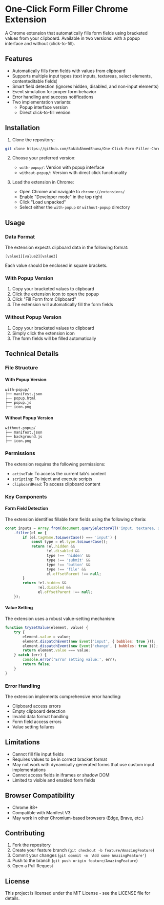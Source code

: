 # One-Click Form Filler Chrome Extension

A Chrome extension that automatically fills form fields using bracketed values from your clipboard. Available in two versions: with a popup interface and without (click-to-fill).

## Features

- Automatically fills form fields with values from clipboard
- Supports multiple input types (text inputs, textareas, select elements, contenteditable fields)
- Smart field detection (ignores hidden, disabled, and non-input elements)
- Event simulation for proper form behavior
- Error handling and success notifications
- Two implementation variants:
  - Popup interface version
  - Direct click-to-fill version

## Installation

1. Clone the repository:
```bash
git clone https://github.com/SakibAhmedShuva/One-Click-Form-Filler-Chrome-Extension.git
```

2. Choose your preferred version:
   - `with-popup/`: Version with popup interface
   - `without-popup/`: Version with direct click functionality

3. Load the extension in Chrome:
   - Open Chrome and navigate to `chrome://extensions/`
   - Enable "Developer mode" in the top right
   - Click "Load unpacked"
   - Select either the `with-popup` or `without-popup` directory

## Usage

### Data Format
The extension expects clipboard data in the following format:
```
[value1][value2][value3]
```
Each value should be enclosed in square brackets.

### With Popup Version
1. Copy your bracketed values to clipboard
2. Click the extension icon to open the popup
3. Click "Fill Form from Clipboard"
4. The extension will automatically fill the form fields

### Without Popup Version
1. Copy your bracketed values to clipboard
2. Simply click the extension icon
3. The form fields will be filled automatically

## Technical Details

### File Structure

#### With Popup Version
```
with-popup/
├── manifest.json
├── popup.html
├── popup.js
├── icon.png
```

#### Without Popup Version
```
without-popup/
├── manifest.json
├── background.js
├── icon.png
```

### Permissions
The extension requires the following permissions:
- `activeTab`: To access the current tab's content
- `scripting`: To inject and execute scripts
- `clipboardRead`: To access clipboard content

### Key Components

#### Form Field Detection
The extension identifies fillable form fields using the following criteria:
```javascript
const inputs = Array.from(document.querySelectorAll('input, textarea, select, [contenteditable="true"]'))
    .filter(el => {
        if (el.tagName.toLowerCase() === 'input') {
            const type = el.type.toLowerCase();
            return !el.hidden && 
                   !el.disabled && 
                   type !== 'hidden' && 
                   type !== 'submit' && 
                   type !== 'button' && 
                   type !== 'file' &&
                   el.offsetParent !== null;
        }
        return !el.hidden && 
               !el.disabled && 
               el.offsetParent !== null;
    });
```

#### Value Setting
The extension uses a robust value-setting mechanism:
```javascript
function trySetValue(element, value) {
    try {
        element.value = value;
        element.dispatchEvent(new Event('input', { bubbles: true }));
        element.dispatchEvent(new Event('change', { bubbles: true }));
        return element.value === value;
    } catch (err) {
        console.error('Error setting value:', err);
        return false;
    }
}
```

### Error Handling
The extension implements comprehensive error handling:
- Clipboard access errors
- Empty clipboard detection
- Invalid data format handling
- Form field access errors
- Value setting failures

## Limitations

- Cannot fill file input fields
- Requires values to be in correct bracket format
- May not work with dynamically generated forms that use custom input implementations
- Cannot access fields in iframes or shadow DOM
- Limited to visible and enabled form fields

## Browser Compatibility

- Chrome 88+
- Compatible with Manifest V3
- May work in other Chromium-based browsers (Edge, Brave, etc.)

## Contributing

1. Fork the repository
2. Create your feature branch (`git checkout -b feature/AmazingFeature`)
3. Commit your changes (`git commit -m 'Add some AmazingFeature'`)
4. Push to the branch (`git push origin feature/AmazingFeature`)
5. Open a Pull Request

## License

This project is licensed under the MIT License - see the LICENSE file for details.
